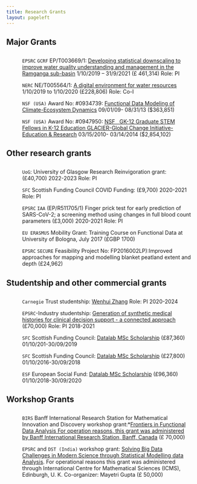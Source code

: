 ```yaml
---
title: Research Grants
layout: pageleft
---
```



<style>

ul,
li {
  padding: 0;
  margin: 0;
  list-style: none;
}

ul {
  margin: 2em 0;
}

li {
  margin: 1em;
  margin-left: 3em;
}

li:before {
  content: '\f006';
  font-family: 'FontAwesome';
  float: left;
  margin-left: -1.5em;
  color:  #666666;
  font-size: 2ex;
}
</style>
  


## Major Grants 


- `EPSRC` `GCRF` EP/T003669/1: [Developing statistical downscaling to improve water quality understanding and management in the Ramganga sub-basin](https://gow.epsrc.ukri.org/NGBOViewGrant.aspx?GrantRef=EP/T003669/1) 1/10/2019 – 31/9/2021 (£ 461,314) Role: PI 

- `NERC`  NE/T005564/1: [A digital environment for water resources](https://gtr.ukri.org/projects?ref=NE%2FT005564%2F1) 1/10/2019 to 1/10/2020 (£228,806) Role: Co-I

- `NSF (USA)`  Award No: #0934739: [Functional Data Modeling of Climate-Ecosystem Dynamics](https://app.dimensions.ai/details/grant/grant.3106253) 09/01/09- 08/31/13 ($363,851)

- `NSF (USA)` Award No: #0947950: [NSF   GK-12 Graduate STEM Fellows in K-12 Education GLACIER-Global Change Initiative-Education & Research](https://app.dimensions.ai/details/grant/grant.3108353) 03/15/2010- 03/14/2014 ($2,854,102)

## Other research grants
- `UoG`: University of Glasgow Research Reinvigoration grant: (£40,700) 2022-2023 Role: PI


- `SFC` Scottish Funding Council COVID Funding: (£9,700) 2020-2021 Role: PI

- `EPSRC` `IAA` (EP/R511705/1) Finger prick test for early prediction of SARS-CoV-2; a screening method using changes in full blood count parameters (£3,000) 2020-2021 Role: PI 

- `EU ERASMUS` Mobility Grant: Training Course on Functional Data at University of Bologna, July 2017 (£GBP 1700)

- `EPSRC` `SECURE` Feasibility Project No: FP2016002LP):Improved approaches for mapping and modelling blanket peatland extent and depth (£24,962)



## Studentship and other commercial grants
- `Carnegie` Trust studentship: [Wenhui Zhang](https://www.carnegie-trust.org/alumni/wenhui-zhang-2/) Role: PI 2020-2024

- `EPSRC`-Industry studentship: [Generation of synthetic medical histories for clinical decision support - a connected approach](https://gtr.ukri.org/projects?ref=studentship-1953204) (£70,000) Role: PI 2018-2021

- `SFC` Scottish Funding Council: [Datalab MSc Scholarship](https://thedatalab.com/students/scholarships/) (£87,360) 01/10/201-30/09/2019

- `SFC` Scottish Funding Council:  [Datalab MSc Scholarship](https://thedatalab.com/students/scholarships/) (£27,800) 01/10/2016-30/09/2018

- `ESF` European Social Fund: [Datalab MSc Scholarship](https://thedatalab.com/students/scholarships/) (£96,360) 01/10/2018-30/09/2020

## Workshop Grants



- `BIRS` Banff International Research Station for Mathematical Innovation and Discovery workshop grant:*[Frontiers in Functional Data Analysis For operation reasons, this grant was administered by Banff International Research Station, Banff, Canada](https://www.birs.ca/events/2015/5-day-workshops/15w5096) (£ 70,000)

- `EPSRC` and `DST (India)` workshop grant: [Solving Big Data Challenges in Modern Science through Statistical Modelling data Analysis](https://www.icms.org.uk/workshops/2015/solving-big-data-challenges-modern-science-through-statistical-modelling). For operational reasons this grant was administered through International Centre for Mathematical Sciences (ICMS), Edinburgh, U. K. Co-organizer: Mayetri Gupta (£ 50,000)


